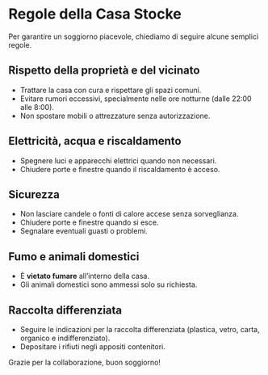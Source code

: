 # Regole della Casa Stocke

Per garantire un soggiorno piacevole, chiediamo di seguire alcune semplici regole.

## Rispetto della proprietà e del vicinato

- Trattare la casa con cura e rispettare gli spazi comuni.
- Evitare rumori eccessivi, specialmente nelle ore notturne (dalle 22:00 alle 8:00).
- Non spostare mobili o attrezzature senza autorizzazione.

## Elettricità, acqua e riscaldamento

- Spegnere luci e apparecchi elettrici quando non necessari.
- Chiudere porte e finestre quando il riscaldamento è acceso.

## Sicurezza

- Non lasciare candele o fonti di calore accese senza sorveglianza.
- Chiudere porte e finestre quando si esce.
- Segnalare eventuali guasti o problemi.

## Fumo e animali domestici

- È **vietato fumare** all’interno della casa.
- Gli animali domestici sono ammessi solo su richiesta.

## Raccolta differenziata

- Seguire le indicazioni per la raccolta differenziata (plastica, vetro, carta, organico e indifferenziato).
- Depositare i rifiuti negli appositi contenitori.

Grazie per la collaborazione, buon soggiorno!

